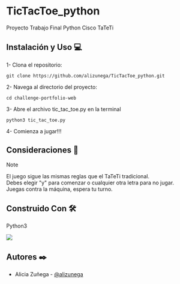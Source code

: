 # TicTacToe_python

Proyecto Trabajo Final Python Cisco TaTeTi

## Instalación y Uso :computer:

1- Clona el repositorio:

`git clone https://github.com/alizunega/TicTacToe_python.git `

2- Navega al directorio del proyecto:

`cd challenge-portfolio-web`

3- Abre el archivo tic_tac_toe.py en la terminal

`python3 tic_tac_toe.py`

4- Comienza a jugar!!!

## Consideraciones :memo:

> [!NOTE]
>
> El juego sigue las mismas reglas que el TaTeTi tradicional.  
> Debes elegir "y" para comenzar o cualquier otra letra para no jugar.  
> Juegas contra la máquina, espera tu turno.

## Construido Con :hammer_and_wrench:

<div>
    <p>Python3</p>
  <a href="https://skillicons.dev">
    <img src="https://skillicons.dev/icons?i=phyton&theme=dark" />
  </a>
</div>

## Autores :black_nib:

- Alicia Zuñega - [@alizunega](https://github.com/alizunega)
